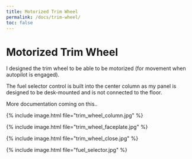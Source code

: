 ```yaml
---
title: Motorized Trim Wheel
permalink: /docs/trim-wheel/
toc: false
---
```

# Motorized Trim Wheel

I designed the trim wheel to be able to be motorized (for movement when autopilot is engaged). 

The fuel selector control is built into the center column as my panel is designed to be desk-mounted and is not connected to the floor.

More documentation coming on this..

{% include image.html file="trim_wheel_column.jpg" %}

{% include image.html file="trim_wheel_faceplate.jpg" %}

{% include image.html file="trim_wheel_close.jpg" %}

{% include image.html file="fuel_selector.jpg" %}